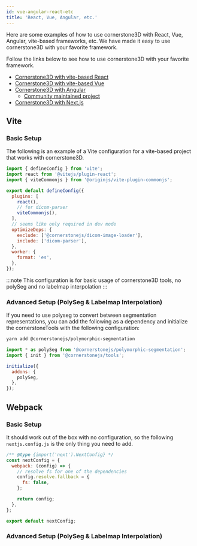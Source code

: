 ```yaml
---
id: vue-angular-react-etc
title: 'React, Vue, Angular, etc.'
---
```


Here are some examples of how to use cornerstone3D with React, Vue, Angular, vite-based frameworks, etc.
We have made it easy to use cornerstone3D with your favorite framework.

Follow the links below to see how to use cornerstone3D with your favorite framework.

- [Cornerstone3D with vite-based React](https://github.com/cornerstonejs/vite-react-cornerstone3d)
- [Cornerstone3D with vite-based Vue](https://github.com/cornerstonejs/vite-vue-cornerstone3d)
- [Cornerstone3D with Angular](https://github.com/cornerstonejs/angular-cornerstone3d)
  - [Community maintained project](https://github.com/yanqzsu/ng-cornerstone)
- [Cornerstone3D with Next.js](https://github.com/cornerstonejs/nextjs-cornerstone3d)

## Vite

### Basic Setup

The following is an example of a Vite configuration for a vite-based project that works with cornerstone3D.

```javascript
import { defineConfig } from 'vite';
import react from '@vitejs/plugin-react';
import { viteCommonjs } from '@originjs/vite-plugin-commonjs';

export default defineConfig({
  plugins: [
    react(),
    // for dicom-parser
    viteCommonjs(),
  ],
  // seems like only required in dev mode
  optimizeDeps: {
    exclude: ['@cornerstonejs/dicom-image-loader'],
    include: ['dicom-parser'],
  },
  worker: {
    format: 'es',
  },
});
```

:::note
This configuration is for basic usage of cornerstone3D tools, no polySeg and no labelmap interpolation
:::

### Advanced Setup (PolySeg & Labelmap Interpolation)

If you need to use polyseg to convert between segmentation representations, you can add the following as a dependency and initialize the cornerstoneTools with the following configuration:

```bash
yarn add @cornerstonejs/polymorphic-segmentation
```

```js
import * as polySeg from '@cornerstonejs/polymorphic-segmentation';
import { init } from '@cornerstonejs/tools';

initialize({
  addons: {
    polySeg,
  },
});
```

## Webpack

### Basic Setup

It should work out of the box with no configuration, so the following `nextjs.config.js` is the only thing you need to add.

```js
/** @type {import('next').NextConfig} */
const nextConfig = {
  webpack: (config) => {
    // resolve fs for one of the dependencies
    config.resolve.fallback = {
      fs: false,
    };

    return config;
  },
};

export default nextConfig;
```

### Advanced Setup (PolySeg & Labelmap Interpolation)

<!--

## Troubleshooting

### 1. Polyseg & Labelmap interpolation

By default, we don't include the `@icr/polyseg-wasm`, `itk-wasm`, and `@itk-wasm/morphological-contour-interpolation` libraries in our bundle to keep the size pretty small. If you need these features, you'll need to install them separately and import them into your project. You can do this by running

```bash
yarn install @icr/polyseg-wasm itk-wasm @itk-wasm/morphological-contour-interpolation
```

### 1. Build Issues

If you're using 3D segmentation features and encounter issues with `@icr/polyseg-wasm`, add the following to your Vite configuration:

```javascript
build: {
  rollupOptions: {
    external: ["@icr/polyseg-wasm"],
  }
},
```

:::note
You might need to add `external: ["itk-wasm", "@itk-wasm/morphological-contour-interpolation"],` to the rollupOptions as well
:::

### 2. Path Resolution Issues with @cornerstonejs/core

If you encounter the error "No known conditions for "./types" specifier in "@cornerstonejs/core" package" during build (while development works fine), add the following alias to your Vite configuration:

```javascript
resolve: {
  alias: {
    '@': fileURLToPath(new URL('./src', import.meta.url)),
    '@root': fileURLToPath(new URL('./', import.meta.url)),
    "@cornerstonejs/core": fileURLToPath(new URL('node_modules/@cornerstonejs/core/dist/esm', import.meta.url)),
  },
},
```

### 3. Tool Name Minification Issues

If you experience issues with tool names being minified (e.g., LengthTool being registered as "FE"), you can prevent minification by adding:

```javascript
build: {
  minify: false,
}
```

:::note
These solutions have been tested primarily on macOS but may also apply to other operating systems. If you're using Vuetify or other Vue frameworks, these configurations might need to be adjusted based on your specific setup.
:::

### 4. Webpack

For webpack, simply install the cornerstone3D library and import it into your project.

If you previously used

`noParse: [/(codec)/],`

to avoid parsing codecs in your webpack module, remove that line. The cornerstone3D library now includes the codecs as an ES module.

Also since we are using wasm, you will need to add the following to your webpack configuration in the `module.rules` section:

```javascript
{
  test: /\.wasm/,
  type: 'asset/resource',
},
```

## Svelte + Vite

Similar to the configuration above, use the CommonJS plugin converting commonjs to esm. Otherwise, it will be pending at `await viewport.setStack(stack);`, the image will not be rendered.

```javascript
import { defineConfig } from 'vite';
import { svelte } from '@sveltejs/vite-plugin-svelte';
import { viteCommonjs } from '@originjs/vite-plugin-commonjs';

export default defineConfig({
  plugins: [svelte(), viteCommonjs()],
  optimizeDeps: {
    exclude: ['@cornerstonejs/dicom-image-loader'],
    include: ['dicom-parser'],
  },
});
```

:::note Tip
If you are using `sveltekit`, and config like `plugins: [ sveltekit(), viteCommonjs() ]`, `viteCommonjs()` may not work.
Try replace `sveltekit` with `vite-plugin-svelte` and it will work.
::: -->
